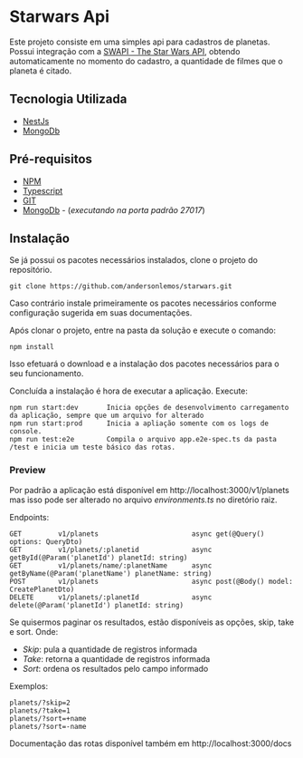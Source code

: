 # Starwars Api #

Este projeto consiste em uma simples api para cadastros de planetas.
Possui integração com a [SWAPI - The Star Wars API](https://swapi.co/), obtendo automaticamente no momento do cadastro, a quantidade de filmes que o planeta é citado.

## Tecnologia Utilizada ##

* [NestJs](https://nestjs.com/)
* [MongoDb](https://www.mongodb.com/)

## Pré-requisitos ##

* [NPM](https://www.npmjs.com/)
* [Typescript](https://www.typescriptlang.org/)
* [GIT](https://git-scm.com/)
* [MongoDb](https://www.mongodb.com/) - (_executando na porta padrão 27017_)

## Instalação ##

Se já possui os pacotes necessários instalados,
clone o projeto do repositório.

    git clone https://github.com/andersonlemos/starwars.git

Caso contrário instale primeiramente os pacotes necessários conforme configuração sugerida em suas documentações.

Após clonar o projeto, entre na pasta da solução e execute o comando:

    npm install

Isso efetuará o download e a instalação dos pacotes necessários para o seu funcionamento.

Concluída a instalação é hora de executar a aplicação.
Execute:

    npm run start:dev       Inicia opções de desenvolvimento carregamento da aplicação, sempre que um arquivo for alterado
    npm run start:prod      Inicia a apliação somente com os logs de console.
    npm run test:e2e        Compila o arquivo app.e2e-spec.ts da pasta /test e inicia um teste básico das rotas. 


### Preview ###

Por padrão a aplicação está disponível em http://localhost:3000/v1/planets mas isso pode ser alterado no arquivo  _environments.ts_ no diretório raiz.

Endpoints:

    GET         v1/planets                       async get(@Query()  options: QueryDto) 
    GET         v1/planets/:planetid             async getById(@Param('planetId') planetId: string)
    GET         v1/planets/name/:planetName      async getByName(@Param('planetName') planetName: string)
    POST        v1/planets                       async post(@Body() model: CreatePlanetDto)
    DELETE      v1/planets/:planetId             async delete(@Param('planetId') planetId: string)

Se quisermos paginar os resultados, estão disponíveis as opções, skip, take e sort.
Onde:
- *Skip*: pula a quantidade de registros informada
- *Take*: retorna a quantidade de registros informada
- *Sort*: ordena os resultados pelo campo informado

Exemplos:

    planets/?skip=2
    planets/?take=1
    planets/?sort=+name
    planets/?sort=-name

Documentação das rotas disponível também em http://localhost:3000/docs


